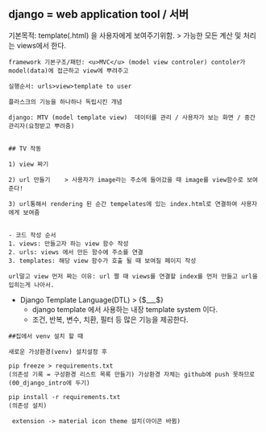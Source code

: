 

## django = web application tool / 서버

기본목적: template(.html) 을 사용자에게 보여주기위함. > 가능한 모든 계산 및 처리는 views에서 한다.

  ```
 framework 기본구조/패턴: <u>MVC</u> (model view controler) contoler가 model(data)에 접근하고 view에 뿌려주고  

  실행순서: urls>view>template to user 

  플라스크의 기능을 하나하나 독립시킨 개념

  django: MTV (model template view)  데이터를 관리 / 사용자가 보는 화면 / 중간 관리자(요청받고 뿌려줌)


## TV 작동

1) view 짜기

2) url 만들기    > 사용자가 image라는 주소에 들어갔을 때 image를 view함수로 보여준다!

3) url통해서 rendering 된 순간 tempelates에 있는 index.html로 연결하여 사용자에게 보여줌


- 코드 작성 순서
1. views: 만들고자 하는 view 함수 작성
2. urls: views 에서 만든 함수에 주소를 연결
3. templates: 해당 view 함수가 호출 될 때 보여질 페이지 작성

url말고 view 먼저 짜는 이유: url 짤 때 views를 연결할 index를 먼저 만들고 url을 입히는게 나아서.
  ```
- Django Template Language(DTL)  > {$___$} 
  - django template 에서 사용하는 내장 template system 이다.
  - 조건, 반복, 변수, 치환, 필터 등 많은 기능을 제공한다.

```
##집에서 venv 설치 할 때

새로운 가상환경(venv) 설치설정 후

pip freeze > requirements.txt 
(의존성 기록 = 구성환경 리스트 목록 만들기) 가상환경 자체는 github에 push 못하므로(00_django_intro에 두기)

pip install -r requirements.txt
(의존성 설치)

 extension -> material icon theme 설치(아이콘 바뀜)
```

